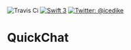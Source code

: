 ![Travis Ci](https://travis-ci.org/icedike/QuickChat.svg?branch=master)
[![Swift 3](https://img.shields.io/badge/Swift-3.0-orange.svg?style=flat)](https://swift.org)
[![Twitter: @icedike](https://img.shields.io/badge/Contact-Twitter-blue.svg?style=flat)](https://twitter.com/icedike)
# QuickChat
